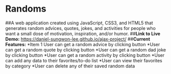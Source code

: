 # Randoms
##A web application created using JavaScript, CSS3, and HTML5 that generates random advices, quotes, jokes, and activities for people who want a small dose of motivation, inspiration, and/or humor.
##**Link to Live Demo:** https://daniel-sungwon-lee.github.io/ajax-project/
##**Current Features:**
*Item 1 User can get a random advice by clicking button
*User can get a random quote by clicking button
*User can get a random dad joke by clicking button
*User can get a random activity by clicking button
*User can add any data to their favorites/to-do list
*User can view their favorites by category
*User can delete any of their saved random data
